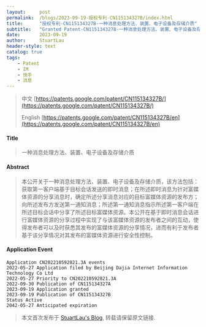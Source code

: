 ```yaml
---
layout:     post
permalink:  /blogs/2023-09-19-授权专利-CN115134327B/index.html
title:      "授权专利-CN115134327B-一种消息处理方法、装置、电子设备及存储介质"
subtitle:   "Granted Patent-CN115134327B-一种消息处理方法、装置、电子设备及存储介质"
date:       2023-09-19
author:     StuartLau
header-style: text
catalog: true
tags:
    - Patent
    - IM
    - 快手
    - 消息
---
```

> 中文 [https://patents.google.com/patent/CN115134327B/](https://patents.google.com/patent/CN115134327B/)
>
> English [https://patents.google.com/patent/CN115134327B/en](https://patents.google.com/patent/CN115134327B/en)

#### Title
> 一种消息处理方法、装置、电子设备及存储介质





#### Abstract
> 本公开关于一种消息处理方法、装置、电子设备及存储介质，该方法包括：获取第一客户端基于目标会话发送的即时消息；在所述即时消息为针对富媒体资源的分享消息时，确定所述分享消息对应的目标富媒体资源的发布方；向所述发布方发送第一通知消息；所述第一通知消息指示所述第一客户端在所述目标会话中分享了所述目标富媒体资源。本公开在基于即时消息会话进行富媒体资源的分享过程中实现了与该富媒体资源的发布者之间的互动，使得发布者可以及时获悉其发布的富媒体资源的分享情况，进而有利于发布者基于该分享情况对其发布的富媒体资源进行安全性控制。





#### Application Event
```
Application CN202210592821.3A events 
2022-05-27 Application filed by Beijing Dajia Internet Information Technology Co Ltd
2022-05-27 Priority to CN202210592821.3A
2022-09-30 Publication of CN115134327A
2023-09-19 Application granted
2023-09-19 Publication of CN115134327B
Status Active
2042-05-27 Anticipated expiration
```
> 本文首次发布于 [StuartLau's Blog](https://stuartlau.github.io), 
转载请保留原文链接.
